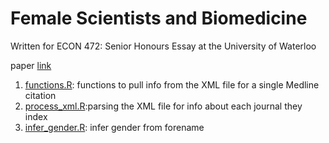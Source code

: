 # Female Scientists and Biomedicine

Written for ECON 472: Senior Honours Essay at the University of Waterloo

paper [link](https://github.com/danealohabib/fem-biomed/blob/master/fem-biomed-12-03-19.pdf)

1.  [functions.R](https://github.com/danealohabib/fem-biomed/blob/master/functions.R): functions to pull info from the XML file for a single Medline citation
2.  [process_xml.R](https://github.com/danealohabib/fem-biomed/blob/master/process_xml.R):parsing the XML file for info about each journal they index
3.  [infer_gender.R](https://github.com/danealohabib/fem-biomed/blob/master/infer_gender.R): infer gender from forename

